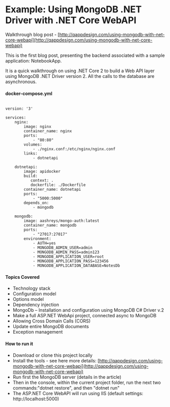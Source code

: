 # Example: Using MongoDB .NET Driver with .NET Core WebAPI

Walkthrough blog post - [http://qappdesign.com/using-mongodb-with-net-core-webapi](http://qappdesign.com/using-mongodb-with-net-core-webapi)

This is the first blog post, presenting the backend associated with a sample application: NotebookApp.

It is a quick walkthrough on using .NET Core 2 to build a Web API layer using MongoDB .NET Driver version 2. All the calls to the database are asynchronous.  

#### docker-compose.yml
```

version: '3'

services:
    nginx:
        image: nginx
        container_name: nginx
        ports:
            - "80:80"
        volumes:
            - ./nginx.conf:/etc/nginx/nginx.conf
        links:
            - dotnetapi

    dotnetapi:
        image: apidocker
        build:
           context: .
           dockerfile: ./Dockerfile
        container_name: dotnetapi
        ports:
            - "5000:5000"
        depends_on:
            - mongodb

    mongodb:
        image: aashreys/mongo-auth:latest
        container_name: mongodb
        ports:
            - "27017:27017"
        environment:
            - AUTH=yes
            - MONGODB_ADMIN_USER=admin
            - MONGODB_ADMIN_PASS=admin123
            - MONGODB_APPLICATION_USER=root
            - MONGODB_APPLICATION_PASS=123456
            - MONGODB_APPLICATION_DATABASE=NotesDb
```

#### Topics Covered
- Technology stack
- Configuration model
- Options model
- Dependency injection
- MongoDb – Installation and configuration using MongoDB C# Driver v.2
- Make a full ASP.NET WebApi project, connected async to MongoDB
- Allowing Cross Domain Calls (CORS)
- Update entire MongoDB documents
- Exception management

 #### How to run it
 - Download or clone this project locally 
 - Install the tools - see here more details: [http://qappdesign.com/using-mongodb-with-net-core-webapi](http://qappdesign.com/using-mongodb-with-net-core-webapi)
 - Run first the MongoDB server (details in the article)
 - Then in the console, within the current project folder, run the next two commands:"dotnet restore", and then "dotnet run"
 - The ASP.NET Core WebAPI will run using IIS (default settings: http://localhost:5000)
